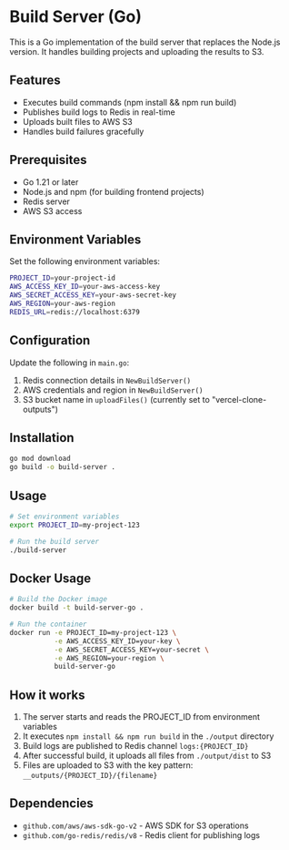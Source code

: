 # Build Server (Go)

This is a Go implementation of the build server that replaces the Node.js version. It handles building projects and uploading the results to S3.

## Features

- Executes build commands (npm install && npm run build)
- Publishes build logs to Redis in real-time
- Uploads built files to AWS S3
- Handles build failures gracefully

## Prerequisites

- Go 1.21 or later
- Node.js and npm (for building frontend projects)
- Redis server
- AWS S3 access

## Environment Variables

Set the following environment variables:

```bash
PROJECT_ID=your-project-id
AWS_ACCESS_KEY_ID=your-aws-access-key
AWS_SECRET_ACCESS_KEY=your-aws-secret-key
AWS_REGION=your-aws-region
REDIS_URL=redis://localhost:6379
```

## Configuration

Update the following in `main.go`:

1. Redis connection details in `NewBuildServer()`
2. AWS credentials and region in `NewBuildServer()`
3. S3 bucket name in `uploadFiles()` (currently set to "vercel-clone-outputs")

## Installation

```bash
go mod download
go build -o build-server .
```

## Usage

```bash
# Set environment variables
export PROJECT_ID=my-project-123

# Run the build server
./build-server
```

## Docker Usage

```bash
# Build the Docker image
docker build -t build-server-go .

# Run the container
docker run -e PROJECT_ID=my-project-123 \
           -e AWS_ACCESS_KEY_ID=your-key \
           -e AWS_SECRET_ACCESS_KEY=your-secret \
           -e AWS_REGION=your-region \
           build-server-go
```

## How it works

1. The server starts and reads the PROJECT_ID from environment variables
2. It executes `npm install && npm run build` in the `./output` directory
3. Build logs are published to Redis channel `logs:{PROJECT_ID}`
4. After successful build, it uploads all files from `./output/dist` to S3
5. Files are uploaded to S3 with the key pattern: `__outputs/{PROJECT_ID}/{filename}`

## Dependencies

- `github.com/aws/aws-sdk-go-v2` - AWS SDK for S3 operations
- `github.com/go-redis/redis/v8` - Redis client for publishing logs